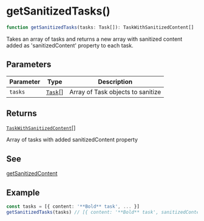 # getSanitizedTasks()

```ts
function getSanitizedTasks(tasks: Task[]): TaskWithSanitizedContent[]
```

Takes an array of tasks and returns a new array with sanitized content
added as 'sanitizedContent' property to each task.

## Parameters

| Parameter | Type                              | Description                       |
| --------- | --------------------------------- | --------------------------------- |
| `tasks`   | [`Task`](../interfaces/Task.md)[] | Array of Task objects to sanitize |

## Returns

[`TaskWithSanitizedContent`](../type-aliases/TaskWithSanitizedContent.md)[]

Array of tasks with added sanitizedContent property

## See

[getSanitizedContent](getSanitizedContent.md)

## Example

```ts
const tasks = [{ content: '**Bold** task', ... }]
getSanitizedTasks(tasks) // [{ content: '**Bold** task', sanitizedContent: 'Bold task', ... }]
```

